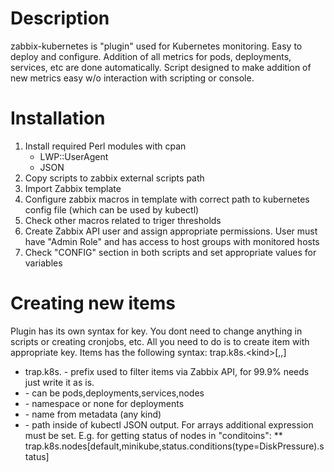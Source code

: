 # Description
zabbix-kubernetes is "plugin" used for Kubernetes monitoring. Easy to deploy and configure. Addition of all metrics for pods, deployments, services, etc are done automatically. Script designed to make addition of new metrics easy w/o interaction with scripting or console.
# Installation
1. Install required Perl modules with cpan
    * LWP::UserAgent
    * JSON
1. Copy scripts to zabbix external scripts path
1. Import Zabbix template
1. Configure zabbix macros in template with correct path to kubernetes config file (which can be used by kubectl)
1. Check other macros related to triger thresholds
1. Create Zabbix API user and assign appropriate permissions. User must have "Admin Role" and has access to host groups with monitored hosts
1. Check "CONFIG" section in both scripts and set appropriate values for variables

# Creating new items
Plugin has its own syntax for key. You dont need to change anything in scripts or creating cronjobs, etc. All you need to do is to create item with appropriate key. Items has the following syntax:
trap.k8s.\<kind\>[<namespace>,<name>,<jsonpath>]
* trap.k8s. - prefix used to filter items via Zabbix API, for 99.9% needs just write it as is.
* <kind> - can be pods,deployments,services,nodes
* <namespace> - namespace or none for deployments
* <name> - name from metadata (any kind)
* <jsonpath> - path inside of kubectl JSON output. For arrays additional expression must be set. E.g. for getting status of nodes in "conditoins": 
** trap.k8s.nodes[default,minikube,status.conditions(type=DiskPressure).status]
